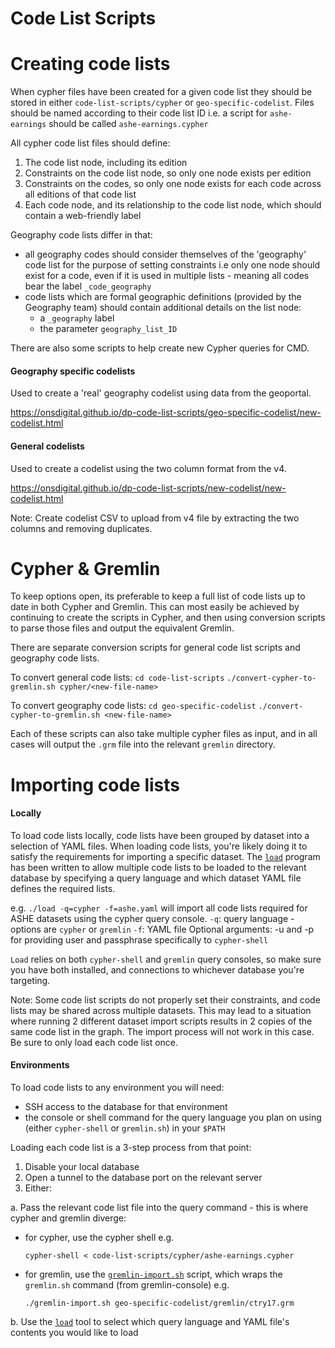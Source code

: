 Code List Scripts
================

# Creating code lists

When cypher files have been created for a given code list they should be stored in either `code-list-scripts/cypher` or `geo-specific-codelist`. Files should be named according to their code list ID i.e. a script for `ashe-earnings` should be called `ashe-earnings.cypher`

All cypher code list files should define:
1) The code list node, including its edition
2) Constraints on the code list node, so only one node exists per edition
3) Constraints on the codes, so only one node exists for each code across all editions of that code list
4) Each code node, and its relationship to the code list node, which should contain a web-friendly label

Geography code lists differ in that:
- all geography codes should consider themselves of the 'geography' code list for the purpose of setting constraints i.e only one node should exist for a code, even if it is used in multiple lists - meaning all codes bear the label `_code_geography`
- code lists which are formal geographic definitions (provided by the Geography team) should contain additional details on the list node:
  - a `_geography` label
  - the parameter `geography_list_ID`

There are also some scripts to help create new Cypher queries for CMD.

#### Geography specific codelists
  Used to create a 'real' geography codelist using data from the geoportal.

  https://onsdigital.github.io/dp-code-list-scripts/geo-specific-codelist/new-codelist.html

#### General codelists
  Used to create a codelist using the two column format from the v4.

  https://onsdigital.github.io/dp-code-list-scripts/new-codelist/new-codelist.html

  Note: Create codelist CSV to upload from v4 file by extracting the two columns and removing duplicates.


# Cypher & Gremlin

To keep options open, its preferable to keep a full list of code lists up to date in both Cypher and Gremlin. This can most easily be achieved by continuing to create the scripts in Cypher, and then using conversion scripts to parse those files and output the equivalent Gremlin.

There are separate conversion scripts for general code list scripts and geography code lists.

To convert general code lists:
`cd code-list-scripts`
`./convert-cypher-to-gremlin.sh cypher/<new-file-name>`

To convert geography code lists:
`cd geo-specific-codelist`
`./convert-cypher-to-gremlin.sh <new-file-name>`

Each of these scripts can also take multiple cypher files as input, and in all cases will output the `.grm` file into the relevant `gremlin` directory.


# Importing code lists

#### Locally

To load code lists locally, code lists have been grouped by dataset into a selection of YAML files. When loading code lists, you're likely doing it to satisfy the requirements for importing a specific dataset. The [`load`](code-list-scripts/load.go) program has been written to allow multiple code lists to be loaded to the relevant database by specifying a query language and which dataset YAML file defines the required lists.

e.g. `./load -q=cypher -f=ashe.yaml` will import all code lists required for ASHE datasets using the cypher query console.
`-q`: query language - options are `cypher` or `gremlin`
`-f`: YAML file
Optional arguments: -u and -p for providing user and passphrase specifically to `cypher-shell`

`Load` relies on both `cypher-shell` and `gremlin` query consoles, so make sure you have both installed, and connections to whichever database you're targeting.

Note: Some code list scripts do not properly set their constraints, and code lists may be shared across multiple datasets. This may lead to a situation where running 2 different dataset import scripts results in 2 copies of the same code list in the graph. The import process will not work in this case. Be sure to only load each code list once.

#### Environments

To load code lists to any environment you will need:
- SSH access to the database for that environment
- the console or shell command for the query language you plan on using (either `cypher-shell` or `gremlin.sh`) in your `$PATH`

Loading each code list is a 3-step process from that point:
1. Disable your local database
2. Open a tunnel to the database port on the relevant server
3. Either:

  a. Pass the relevant code list file into the query command - this is where cypher and gremlin diverge:

  -  for cypher, use the cypher shell e.g.

     `cypher-shell < code-list-scripts/cypher/ashe-earnings.cypher`

  - for gremlin, use the [`gremlin-import.sh`](gremlin-import.sh) script, which wraps the `gremlin.sh` command (from gremlin-console) e.g.

    `./gremlin-import.sh geo-specific-codelist/gremlin/ctry17.grm`

  b. Use the [`load`](code-list-scripts/load.go) tool to select which query language and YAML file's contents you would like to load

